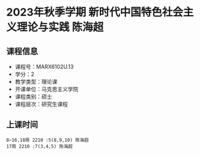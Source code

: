 # 2023年秋季学期 新时代中国特色社会主义理论与实践 陈海超






## 课程信息

- 课程号：MARX6102U.13
- 学分：2
- 教学类型：理论课
- 开课单位：马克思主义学院
- 课程类别：硕士
- 课程层次：研究生课程

## 上课时间

```
8~16,18周 2210 :5(8,9,10) 陈海超
17周 2210 :7(3,4,5) 陈海超
```

